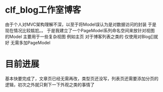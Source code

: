 # clf_blog工作室博客
由于个人对MVC架构理解不深，以至于将Model误认为是对数据访问的封装 
于是现在情况比较尴尬。。
于是我建立了一个PageModel系列命名空间来放针对视图的Model 
主要用于一些复杂视图 例如主页 
对于博客列表之类的 
仅使用对Blog[]就好 无需多加PageModel
# 目前进展
基本快要完成了，文章页已经无需再改，类型页还没写，列表页还需要添加分页的逻辑，初次之外就只剩下一下外观之类的事情了
